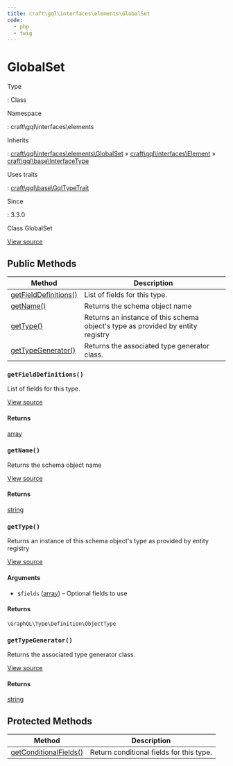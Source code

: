 ```yaml
---
title: craft\gql\interfaces\elements\GlobalSet
code:
  - php
  - twig
---
```


# GlobalSet

Type

:   Class

Namespace

:   craft\gql\interfaces\elements

Inherits

:   [craft\gql\interfaces\elements\GlobalSet](craft-gql-interfaces-elements-globalset.md) &raquo;
[craft\gql\interfaces\Element](craft-gql-interfaces-element.md) &raquo;
[craft\gql\base\InterfaceType](craft-gql-base-interfacetype.md)

Uses traits

:   [craft\gql\base\GqlTypeTrait](craft-gql-base-gqltypetrait.md)

Since

:   3.3.0



Class GlobalSet





[View source](https://github.com/craftcms/cms/blob/master/src/gql/interfaces/elements/GlobalSet.php)






## Public Methods

| Method                                                                                         | Description
| ---------------------------------------------------------------------------------------------- | -------------------------------------------------------------------------------
| [getFieldDefinitions()](craft-gql-interfaces-elements-globalset.md#method-getfielddefinitions) | List of fields for this type.
| [getName()](craft-gql-interfaces-elements-globalset.md#method-getname)                         | Returns the schema object name
| [getType()](craft-gql-interfaces-elements-globalset.md#method-gettype)                         | Returns an instance of this schema object's type as provided by entity registry
| [getTypeGenerator()](craft-gql-interfaces-elements-globalset.md#method-gettypegenerator)       | Returns the associated type generator class.

### `getFieldDefinitions()`





List of fields for this type.








[View source](https://github.com/craftcms/cms/blob/master/src/gql/interfaces/elements/GlobalSet.php#L68-L82)



#### Returns

[array](http://php.net/language.types.array)



### `getName()`





Returns the schema object name








[View source](https://github.com/craftcms/cms/blob/master/src/gql/interfaces/elements/GlobalSet.php#L60-L63)



#### Returns

[string](http://php.net/language.types.string)



### `getType()`





Returns an instance of this schema object's type as provided by entity registry








[View source](https://github.com/craftcms/cms/blob/master/src/gql/interfaces/elements/GlobalSet.php#L37-L55)


#### Arguments

- `$fields` ([array](http://php.net/language.types.array)) – Optional fields to use

#### Returns

`\GraphQL\Type\Definition\ObjectType`



### `getTypeGenerator()`





Returns the associated type generator class.








[View source](https://github.com/craftcms/cms/blob/master/src/gql/interfaces/elements/GlobalSet.php#L29-L32)



#### Returns

[string](http://php.net/language.types.string)





## Protected Methods

| Method                                                                                                                        | Description
| ----------------------------------------------------------------------------------------------------------------------------- | ----------------------------------------
| [getConditionalFields()](craft-gql-base-gqltypetrait.md#method-getconditionalfields "Defined by craft\gql\base\GqlTypeTrait") | Return conditional fields for this type.






